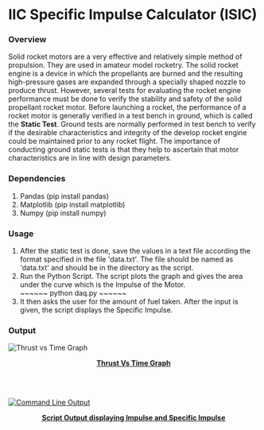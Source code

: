 # IIC Specific Impulse Calculator (ISIC)
<h3>Overview</h3>
Solid rocket motors are a very effective and relatively simple method of propulsion. They are used in amateur model rocketry. The solid rocket engine is a device in which the propellants are burned and the resulting high-pressure gases are expanded through a specially shaped nozzle to produce thrust. However, several tests for evaluating the rocket engine performance must be done to verify the stability and safety of the solid propellant rocket motor. Before launching a rocket, the performance of a rocket motor is generally verified in a test bench in ground, which is called the <b>Static Test</b>. Ground tests are normally performed in test bench to verify if the desirable characteristics and integrity of the develop rocket engine could be maintained prior to any rocket flight. The importance of conducting ground static tests is that they help to ascertain that motor characteristics are in line with design parameters. 

<h3>Dependencies</h3>
<ol>
<li> Pandas (pip install pandas) </li>
<li> Matplotlib (pip install matplotlib) </li>
<li> Numpy (pip install numpy) </li>
</ol>

<h3>Usage</h3>
<ol>
<li>After the static test is done, save the values in a text file according the format specified in the file 'data.txt'. The file should be named as 'data.txt' and should be in the directory as the script.</li>
<li>Run the Python Script. The script plots the graph and gives the area under the curve which is the Impulse of the Motor.</li>
~~~~~~
python daq.py
~~~~~~
<li>It then asks the user for the amount of fuel taken. After the input is given, the script displays the Specific Impulse.</li>
</ol>

<h3>Output</h3>



![Thrust vs Time Graph](https://github.com/rajdas2001/ISIC/blob/master/Thrust-vs-Time.png)

<p align="center">
<b><u>Thrust Vs Time Graph<u></b>
</p>
 
<p>
 </p>
<br>
<br>



![Command Line Output](https://github.com/rajdas2001/ISIC/blob/master/Output-cmd.jpg)
 
  <p align="center">
<b><u>Script Output displaying Impulse and Specific Impulse<u><b>
</p>

